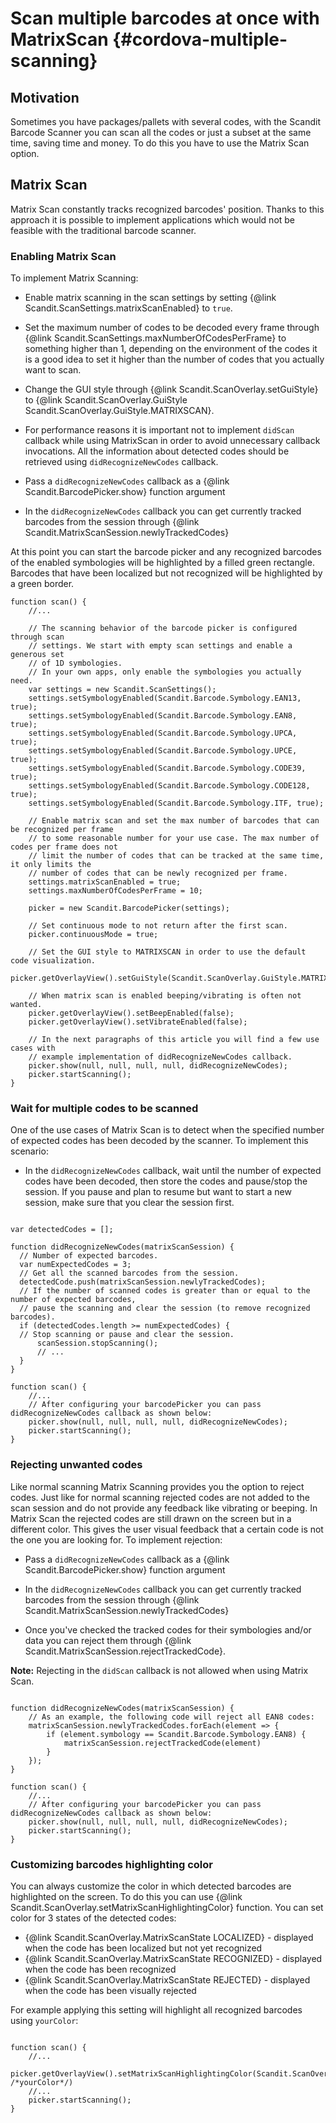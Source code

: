 Scan multiple barcodes at once with MatrixScan {#cordova-multiple-scanning}
===================================================

## Motivation

Sometimes you have packages/pallets with several codes, with the Scandit Barcode Scanner you can scan all the codes or just a subset at the same time, saving time and money. To do this you have to use the Matrix Scan option.


## Matrix Scan

Matrix Scan constantly tracks recognized barcodes' position. Thanks to this approach it is possible to implement applications which would not be feasible with the traditional barcode scanner.

### Enabling Matrix Scan

To implement Matrix Scanning:

- Enable matrix scanning in the scan settings by setting {@link Scandit.ScanSettings.matrixScanEnabled} to `true`.

- Set the maximum number of codes to be decoded every frame through {@link Scandit.ScanSettings.maxNumberOfCodesPerFrame} to something higher than 1, depending on the environment of the codes it is a good idea to set it higher than the number of codes that you actually want to scan.

- Change the GUI style through {@link Scandit.ScanOverlay.setGuiStyle} to {@link  Scandit.ScanOverlay.GuiStyle Scandit.ScanOverlay.GuiStyle.MATRIXSCAN}.

- For performance reasons it is important not to implement `didScan` callback while using MatrixScan in order to avoid unnecessary callback invocations. All the information about detected codes should be retrieved using `didRecognizeNewCodes` callback.

- Pass a `didRecognizeNewCodes` callback as a {@link Scandit.BarcodePicker.show} function argument

- In the `didRecognizeNewCodes` callback you can get currently tracked barcodes from the session through {@link Scandit.MatrixScanSession.newlyTrackedCodes}

At this point you can start the barcode picker and any recognized barcodes of the enabled symbologies will be highlighted by a filled green rectangle. Barcodes that have been localized but not recognized will be highlighted by a green border.

~~~~~~~~~~~~~~~~{.java}
function scan() {
    //...

    // The scanning behavior of the barcode picker is configured through scan
    // settings. We start with empty scan settings and enable a generous set
    // of 1D symbologies.
    // In your own apps, only enable the symbologies you actually need.
    var settings = new Scandit.ScanSettings();
    settings.setSymbologyEnabled(Scandit.Barcode.Symbology.EAN13, true);
    settings.setSymbologyEnabled(Scandit.Barcode.Symbology.EAN8, true);
    settings.setSymbologyEnabled(Scandit.Barcode.Symbology.UPCA, true);
    settings.setSymbologyEnabled(Scandit.Barcode.Symbology.UPCE, true);
    settings.setSymbologyEnabled(Scandit.Barcode.Symbology.CODE39, true);
    settings.setSymbologyEnabled(Scandit.Barcode.Symbology.CODE128, true);
    settings.setSymbologyEnabled(Scandit.Barcode.Symbology.ITF, true);

    // Enable matrix scan and set the max number of barcodes that can be recognized per frame
    // to some reasonable number for your use case. The max number of codes per frame does not
    // limit the number of codes that can be tracked at the same time, it only limits the
    // number of codes that can be newly recognized per frame.
    settings.matrixScanEnabled = true;
    settings.maxNumberOfCodesPerFrame = 10;

    picker = new Scandit.BarcodePicker(settings);

    // Set continuous mode to not return after the first scan.
    picker.continuousMode = true;

    // Set the GUI style to MATRIXSCAN in order to use the default code visualization.
    picker.getOverlayView().setGuiStyle(Scandit.ScanOverlay.GuiStyle.MATRIXSCAN);

    // When matrix scan is enabled beeping/vibrating is often not wanted.
    picker.getOverlayView().setBeepEnabled(false);
    picker.getOverlayView().setVibrateEnabled(false);

    // In the next paragraphs of this article you will find a few use cases with
    // example implementation of didRecognizeNewCodes callback.
    picker.show(null, null, null, null, didRecognizeNewCodes);
    picker.startScanning();
}
~~~~~~~~~~~~~~~~

### Wait for multiple codes to be scanned

One of the use cases of Matrix Scan is to detect when the specified number of expected codes has been decoded by the scanner. To implement this scenario:

- In the `didRecognizeNewCodes` callback, wait until the number of expected codes have been decoded, then store the codes and pause/stop the session. If you pause and plan to resume but want to start a new session, make sure that you clear the session first.

~~~~~~~~~~~~~~~~{.java}

var detectedCodes = [];

function didRecognizeNewCodes(matrixScanSession) {
  // Number of expected barcodes.
  var numExpectedCodes = 3;
  // Get all the scanned barcodes from the session.
  detectedCode.push(matrixScanSession.newlyTrackedCodes);
  // If the number of scanned codes is greater than or equal to the number of expected barcodes,
  // pause the scanning and clear the session (to remove recognized barcodes).
  if (detectedCodes.length >= numExpectedCodes) {
  // Stop scanning or pause and clear the session.
      scanSession.stopScanning();
      // ...
  }
}

function scan() {
    //...
    // After configuring your barcodePicker you can pass didRecognizeNewCodes callback as shown below:
    picker.show(null, null, null, null, didRecognizeNewCodes);
    picker.startScanning();
}
~~~~~~~~~~~~~~~~

### Rejecting unwanted codes

Like normal scanning Matrix Scanning provides you the option to reject codes. Just like for normal scanning rejected codes are not added to the scan session and do not provide any feedback like vibrating or beeping. In Matrix Scan the rejected codes are still drawn on the screen but in a different color. This gives the user visual feedback that a certain code is not the one you are looking for. To implement rejection:

- Pass a `didRecognizeNewCodes` callback as a {@link Scandit.BarcodePicker.show} function argument

- In the `didRecognizeNewCodes` callback you can get currently tracked barcodes from the session through {@link Scandit.MatrixScanSession.newlyTrackedCodes}

- Once you've checked the tracked codes for their symbologies and/or data you can reject them through {@link Scandit.MatrixScanSession.rejectTrackedCode}.

**Note:** Rejecting in the `didScan` callback is not allowed when using Matrix Scan.

~~~~~~~~~~~~~~~~{.java}

function didRecognizeNewCodes(matrixScanSession) {
    // As an example, the following code will reject all EAN8 codes:
    matrixScanSession.newlyTrackedCodes.forEach(element => {
        if (element.symbology == Scandit.Barcode.Symbology.EAN8) {
            matrixScanSession.rejectTrackedCode(element)
        }
    });
}

function scan() {
    //...
    // After configuring your barcodePicker you can pass didRecognizeNewCodes callback as shown below:
    picker.show(null, null, null, null, didRecognizeNewCodes);
    picker.startScanning();
}

~~~~~~~~~~~~~~~~

### Customizing barcodes highlighting color

You can always customize the color in which detected barcodes are highlighted on the screen. To do this you can use {@link Scandit.ScanOverlay.setMatrixScanHighlightingColor} function. You can set color for 3 states of the detected codes:
- {@link Scandit.ScanOverlay.MatrixScanState LOCALIZED} - displayed when the code has been localized but not yet recognized
- {@link Scandit.ScanOverlay.MatrixScanState RECOGNIZED} - displayed when the code has been recognized
- {@link Scandit.ScanOverlay.MatrixScanState REJECTED} - displayed when the code has been visually rejected

For example applying this setting will highlight all recognized barcodes using `yourColor`:

~~~~~~~~~~~~~~~~{.java}

function scan() {
    //...
    picker.getOverlayView().setMatrixScanHighlightingColor(Scandit.ScanOverlay.MatrixScanState.RECOGNIZED, /*yourColor*/)
    //...
    picker.startScanning();
}

~~~~~~~~~~~~~~~~
